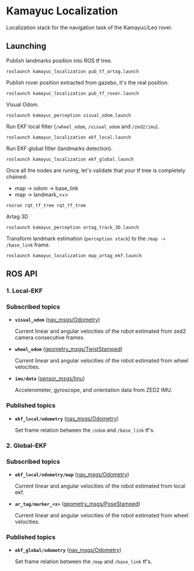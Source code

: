 # Kamayuc Localization

Localization stack for the navigation task of the Kamayuc/Leo rover.

## Launching

Publish landmarks position into ROS tf tree.
```
roslaunch kamayuc_localization pub_tf_artag.launch
```

Publish rover position extracted from gazebo, it's the real position.
```
roslaunch kamayuc_localization pub_tf_rover.launch
```

Visual Odom.
```
roslaunch kamayuc_perception visual_odom.launch
```

Run EKF local filter (`/wheel_odom`, `/visual_odom` and `/zed2/imu`).
```
roslaunch kamayuc_localization ekf_local.launch
```

Run EKF global filter (landmarks detection).
```
roslaunch kamayuc_localization ekf_global.launch
```

Once all the nodes are runing, let's validate that your tf tree is completely chained:
- map -> odom -> base_link  
- map -> landmark_<`x`>
```
rosrun rqt_tf_tree rqt_tf_tree
```

Artag 3D
```
roslaunch kamayuc_perception artag_track_3D.launch
```

Transform landmark estimation (`perception stack`) to the `/map -> /base_link` frame.
```
roslaunch kamayuc_localization map_artag_ekf.launch
```

## ROS API

### 1. Local-EKF

### Subscribed topics

* **`visual_odom`** ([nav_msgs/Odometry])
    
    Current linear and angular velocities of the robot estimated from zed2 camera consecutive frames.

* **`wheel_odom`** ([geometry_msgs/TwistStamped])
    
    Current linear and angular velocities of the robot estimated from wheel velocities.

* **`imu/data`** ([sensor_msgs/Imu])
    
    Accelerometer, gyroscope, and orientation data from ZED2 IMU.

### Published topics

* **`ekf_local/odometry`** ([nav_msgs/Odometry])

    Set frame relation between the `/odom` and `/base_link` tf's.

### 2. Global-EKF

### Subscribed topics

* **`ekf_local/odometry/map`** ([nav_msgs/Odometry])
    
    Current linear and angular velocities of the robot estimated from local ekf.

* **`ar_tag/marker_<x>`** ([geometry_msgs/PoseStamped])

    Current linear and angular velocities of the robot estimated from wheel velocities.

### Published topics

* **`ekf_global/odometry`** ([nav_msgs/Odometry])

    Set frame relation between the `/map` and `/base_link` tf's.


[nav_msgs/Odometry]: http://docs.ros.org/api/nav_msgs/html/msg/Odometry.html
[geometry_msgs/TwistStamped]: http://docs.ros.org/api/geometry_msgs/html/msg/TwistStamped.html
[sensor_msgs/Imu]: http://docs.ros.org/api/sensor_msgs/html/msg/Imu.html
[geometry_msgs/PoseStamped]: http://docs.ros.org/api/geometry_msgs/html/msg/PoseStamped.html